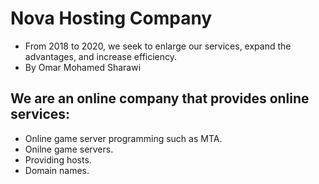 # Nova Hosting Company
- From 2018 to 2020, we seek to enlarge our services, expand the advantages, and increase efficiency.
- By Omar Mohamed Sharawi

## We are an online company that provides online services:
- Online game server programming such as MTA.
- Onilne game servers.
- Providing hosts.
- Domain names.
